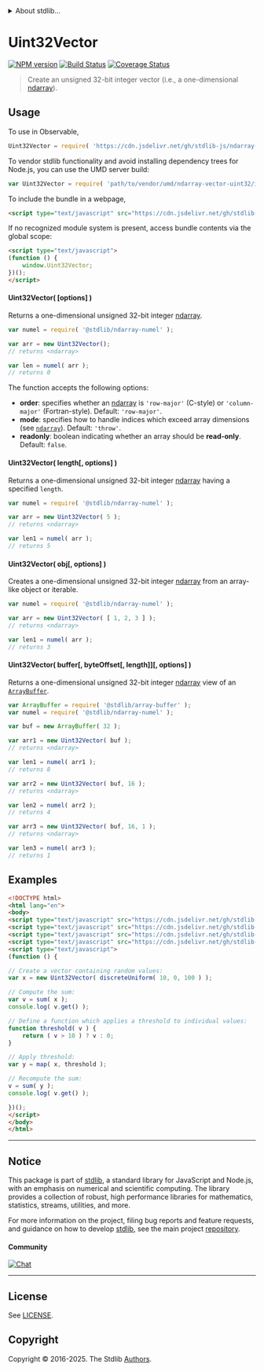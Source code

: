 <!--

@license Apache-2.0

Copyright (c) 2025 The Stdlib Authors.

Licensed under the Apache License, Version 2.0 (the "License");
you may not use this file except in compliance with the License.
You may obtain a copy of the License at

   http://www.apache.org/licenses/LICENSE-2.0

Unless required by applicable law or agreed to in writing, software
distributed under the License is distributed on an "AS IS" BASIS,
WITHOUT WARRANTIES OR CONDITIONS OF ANY KIND, either express or implied.
See the License for the specific language governing permissions and
limitations under the License.

-->


<details>
  <summary>
    About stdlib...
  </summary>
  <p>We believe in a future in which the web is a preferred environment for numerical computation. To help realize this future, we've built stdlib. stdlib is a standard library, with an emphasis on numerical and scientific computation, written in JavaScript (and C) for execution in browsers and in Node.js.</p>
  <p>The library is fully decomposable, being architected in such a way that you can swap out and mix and match APIs and functionality to cater to your exact preferences and use cases.</p>
  <p>When you use stdlib, you can be absolutely certain that you are using the most thorough, rigorous, well-written, studied, documented, tested, measured, and high-quality code out there.</p>
  <p>To join us in bringing numerical computing to the web, get started by checking us out on <a href="https://github.com/stdlib-js/stdlib">GitHub</a>, and please consider <a href="https://opencollective.com/stdlib">financially supporting stdlib</a>. We greatly appreciate your continued support!</p>
</details>

# Uint32Vector

[![NPM version][npm-image]][npm-url] [![Build Status][test-image]][test-url] [![Coverage Status][coverage-image]][coverage-url] <!-- [![dependencies][dependencies-image]][dependencies-url] -->

> Create an unsigned 32-bit integer vector (i.e., a one-dimensional [ndarray][@stdlib/ndarray/ctor]).

<!-- Section to include introductory text. Make sure to keep an empty line after the intro `section` element and another before the `/section` close. -->

<section class="intro">

</section>

<!-- /.intro -->

<!-- Package usage documentation. -->



<section class="usage">

## Usage

To use in Observable,

```javascript
Uint32Vector = require( 'https://cdn.jsdelivr.net/gh/stdlib-js/ndarray-vector-uint32@umd/browser.js' )
```

To vendor stdlib functionality and avoid installing dependency trees for Node.js, you can use the UMD server build:

```javascript
var Uint32Vector = require( 'path/to/vendor/umd/ndarray-vector-uint32/index.js' )
```

To include the bundle in a webpage,

```html
<script type="text/javascript" src="https://cdn.jsdelivr.net/gh/stdlib-js/ndarray-vector-uint32@umd/browser.js"></script>
```

If no recognized module system is present, access bundle contents via the global scope:

```html
<script type="text/javascript">
(function () {
    window.Uint32Vector;
})();
</script>
```

#### Uint32Vector( \[options] )

Returns a one-dimensional unsigned 32-bit integer [ndarray][@stdlib/ndarray/ctor].

```javascript
var numel = require( '@stdlib/ndarray-numel' );

var arr = new Uint32Vector();
// returns <ndarray>

var len = numel( arr );
// returns 0
```

The function accepts the following options:

-   **order**: specifies whether an [ndarray][@stdlib/ndarray/ctor] is `'row-major'` (C-style) or `'column-major'` (Fortran-style). Default: `'row-major'`.
-   **mode**: specifies how to handle indices which exceed array dimensions (see [`ndarray`][@stdlib/ndarray/ctor]). Default: `'throw'`.
-   **readonly**: boolean indicating whether an array should be **read-only**. Default: `false`.

#### Uint32Vector( length\[, options] )

Returns a one-dimensional unsigned 32-bit integer [ndarray][@stdlib/ndarray/ctor] having a specified `length`.

```javascript
var numel = require( '@stdlib/ndarray-numel' );

var arr = new Uint32Vector( 5 );
// returns <ndarray>

var len1 = numel( arr );
// returns 5
```

#### Uint32Vector( obj\[, options] )

Creates a one-dimensional unsigned 32-bit integer [ndarray][@stdlib/ndarray/ctor] from an array-like object or iterable.

```javascript
var numel = require( '@stdlib/ndarray-numel' );

var arr = new Uint32Vector( [ 1, 2, 3 ] );
// returns <ndarray>

var len1 = numel( arr );
// returns 3
```

#### Uint32Vector( buffer\[, byteOffset\[, length]]\[, options] )

Returns a one-dimensional unsigned 32-bit integer [ndarray][@stdlib/ndarray/ctor] view of an [`ArrayBuffer`][@stdlib/array/buffer].

```javascript
var ArrayBuffer = require( '@stdlib/array-buffer' );
var numel = require( '@stdlib/ndarray-numel' );

var buf = new ArrayBuffer( 32 );

var arr1 = new Uint32Vector( buf );
// returns <ndarray>

var len1 = numel( arr1 );
// returns 8

var arr2 = new Uint32Vector( buf, 16 );
// returns <ndarray>

var len2 = numel( arr2 );
// returns 4

var arr3 = new Uint32Vector( buf, 16, 1 );
// returns <ndarray>

var len3 = numel( arr3 );
// returns 1
```

</section>

<!-- /.usage -->

<!-- Package usage notes. Make sure to keep an empty line after the `section` element and another before the `/section` close. -->

<section class="notes">

</section>

<!-- /.notes -->

<!-- Package usage examples. -->

<section class="examples">

## Examples

<!-- eslint no-undef: "error" -->

```html
<!DOCTYPE html>
<html lang="en">
<body>
<script type="text/javascript" src="https://cdn.jsdelivr.net/gh/stdlib-js/random-array-discrete-uniform@umd/browser.js"></script>
<script type="text/javascript" src="https://cdn.jsdelivr.net/gh/stdlib-js/blas-ext-sum@umd/browser.js"></script>
<script type="text/javascript" src="https://cdn.jsdelivr.net/gh/stdlib-js/ndarray-map@umd/browser.js"></script>
<script type="text/javascript" src="https://cdn.jsdelivr.net/gh/stdlib-js/ndarray-vector-uint32@umd/browser.js"></script>
<script type="text/javascript">
(function () {

// Create a vector containing random values:
var x = new Uint32Vector( discreteUniform( 10, 0, 100 ) );

// Compute the sum:
var v = sum( x );
console.log( v.get() );

// Define a function which applies a threshold to individual values:
function threshold( v ) {
    return ( v > 10 ) ? v : 0;
}

// Apply threshold:
var y = map( x, threshold );

// Recompute the sum:
v = sum( y );
console.log( v.get() );

})();
</script>
</body>
</html>
```

</section>

<!-- /.examples -->

<!-- Section to include cited references. If references are included, add a horizontal rule *before* the section. Make sure to keep an empty line after the `section` element and another before the `/section` close. -->

<section class="references">

</section>

<!-- /.references -->

<!-- Section for related `stdlib` packages. Do not manually edit this section, as it is automatically populated. -->

<section class="related">

</section>

<!-- /.related -->

<!-- Section for all links. Make sure to keep an empty line after the `section` element and another before the `/section` close. -->


<section class="main-repo" >

* * *

## Notice

This package is part of [stdlib][stdlib], a standard library for JavaScript and Node.js, with an emphasis on numerical and scientific computing. The library provides a collection of robust, high performance libraries for mathematics, statistics, streams, utilities, and more.

For more information on the project, filing bug reports and feature requests, and guidance on how to develop [stdlib][stdlib], see the main project [repository][stdlib].

#### Community

[![Chat][chat-image]][chat-url]

---

## License

See [LICENSE][stdlib-license].


## Copyright

Copyright &copy; 2016-2025. The Stdlib [Authors][stdlib-authors].

</section>

<!-- /.stdlib -->

<!-- Section for all links. Make sure to keep an empty line after the `section` element and another before the `/section` close. -->

<section class="links">

[npm-image]: http://img.shields.io/npm/v/@stdlib/ndarray-vector-uint32.svg
[npm-url]: https://npmjs.org/package/@stdlib/ndarray-vector-uint32

[test-image]: https://github.com/stdlib-js/ndarray-vector-uint32/actions/workflows/test.yml/badge.svg?branch=main
[test-url]: https://github.com/stdlib-js/ndarray-vector-uint32/actions/workflows/test.yml?query=branch:main

[coverage-image]: https://img.shields.io/codecov/c/github/stdlib-js/ndarray-vector-uint32/main.svg
[coverage-url]: https://codecov.io/github/stdlib-js/ndarray-vector-uint32?branch=main

<!--

[dependencies-image]: https://img.shields.io/david/stdlib-js/ndarray-vector-uint32.svg
[dependencies-url]: https://david-dm.org/stdlib-js/ndarray-vector-uint32/main

-->

[chat-image]: https://img.shields.io/gitter/room/stdlib-js/stdlib.svg
[chat-url]: https://app.gitter.im/#/room/#stdlib-js_stdlib:gitter.im

[stdlib]: https://github.com/stdlib-js/stdlib

[stdlib-authors]: https://github.com/stdlib-js/stdlib/graphs/contributors

[umd]: https://github.com/umdjs/umd
[es-module]: https://developer.mozilla.org/en-US/docs/Web/JavaScript/Guide/Modules

[deno-url]: https://github.com/stdlib-js/ndarray-vector-uint32/tree/deno
[deno-readme]: https://github.com/stdlib-js/ndarray-vector-uint32/blob/deno/README.md
[umd-url]: https://github.com/stdlib-js/ndarray-vector-uint32/tree/umd
[umd-readme]: https://github.com/stdlib-js/ndarray-vector-uint32/blob/umd/README.md
[esm-url]: https://github.com/stdlib-js/ndarray-vector-uint32/tree/esm
[esm-readme]: https://github.com/stdlib-js/ndarray-vector-uint32/blob/esm/README.md
[branches-url]: https://github.com/stdlib-js/ndarray-vector-uint32/blob/main/branches.md

[stdlib-license]: https://raw.githubusercontent.com/stdlib-js/ndarray-vector-uint32/main/LICENSE

[@stdlib/array/buffer]: https://github.com/stdlib-js/array-buffer/tree/umd

[@stdlib/ndarray/ctor]: https://github.com/stdlib-js/ndarray-ctor/tree/umd

</section>

<!-- /.links -->
